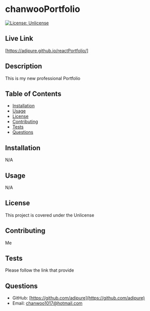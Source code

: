 # chanwooPortfolio 

[![License: Unlicense](https://img.shields.io/badge/license-Unlicense-blue.svg)](http://unlicense.org/)
## Live Link
[https://adipure.github.io/reactPortfolio/]
## Description
This is my new professional Portfolio

## Table of Contents
- [Installation](#Installation)
- [Usage](#Usage)
- [License](#License)
- [Contributing](#Contributing)
- [Tests](#Test-Instructions)
- [Questions](#Questions)

## Installation
N/A

## Usage
N/A

## License
This project is covered under the Unlicense

## Contributing
Me

## Tests
Please follow the link that provide 

## Questions
- GitHub: [https://github.com/adipure](https://github.com/adipure)
- Email: [chanwoo1017@hotmail.com](chanwoo1017@hotmail.com)

